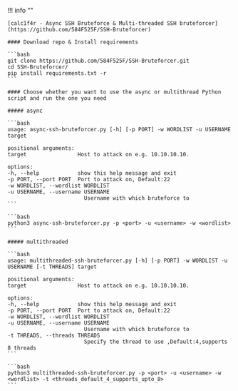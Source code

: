 !!! info ""

    [calc1f4r - Async SSH Bruteforce & Multi-threaded SSH bruteforcer](https://github.com/584F525F/SSH-Bruteforcer)

    #### Download repo & Install requirements

    ```bash
    git clone https://github.com/584F525F/SSH-Bruteforcer.git
    cd SSH-Bruteforcer/
    pip install requirements.txt -r
    ```

    #### Choose whether you want to use the async or multithread Python script and run the one you need

    ##### async

    ```bash
    usage: async-ssh-bruteforcer.py [-h] [-p PORT] -w WORDLIST -u USERNAME target

    positional arguments:
    target                Host to attack on e.g. 10.10.10.10.

    options:
    -h, --help            show this help message and exit
    -p PORT, --port PORT  Port to attack on, Default:22
    -w WORDLIST, --wordlist WORDLIST
    -u USERNAME, --username USERNAME
                            Username with which bruteforce to
    ```

    ```bash
    python3 async-ssh-bruteforcer.py -p <port> -u <username> -w <wordlist>
    ```

    ##### multithreaded

    ```bash
    usage: multithreaded-ssh-bruteforcer.py [-h] [-p PORT] -w WORDLIST -u USERNAME [-t THREADS] target

    positional arguments:
    target                Host to attack on e.g. 10.10.10.10.

    options:
    -h, --help            show this help message and exit
    -p PORT, --port PORT  Port to attack on, Default:22
    -w WORDLIST, --wordlist WORDLIST
    -u USERNAME, --username USERNAME
                            Username with which bruteforce to
    -t THREADS, --threads THREADS
                            Specify the thread to use ,Default:4,supports 8 threads
    ```

    ```bash
    python3 multithreaded-ssh-bruteforcer.py -p <port> -u <username> -w <wordlist> -t <threads_default_4_supports_upto_8>
    ```
